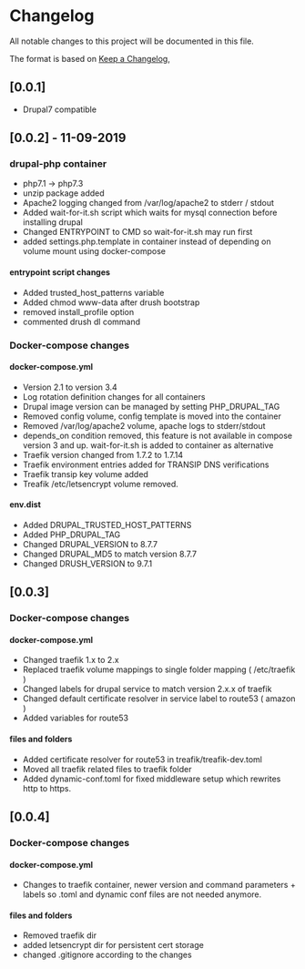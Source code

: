 # Changelog
All notable changes to this project will be documented in this file.

The format is based on [Keep a Changelog](https://keepachangelog.com/en/1.0.0/),

## [0.0.1] 
- Drupal7 compatible

## [0.0.2] - 11-09-2019
### drupal-php container
- php7.1 -> php7.3
- unzip package added
- Apache2 logging changed from /var/log/apache2 to stderr / stdout
- Added wait-for-it.sh script which waits for mysql connection before installing drupal
- Changed ENTRYPOINT to CMD so wait-for-it.sh may run first
- added settings.php.template in container instead of depending on volume mount using docker-compose

#### entrypoint script changes
- Added trusted_host_patterns variable
- Added chmod www-data after drush bootstrap
- removed install_profile option
- commented drush dl command

### Docker-compose changes

#### docker-compose.yml
- Version 2.1 to version 3.4
- Log rotation definition changes for all containers
- Drupal image version can be managed by setting PHP_DRUPAL_TAG
- Removed config volume, config template is moved into the container
- Removed /var/log/apache2 volume, apache logs to stderr/stdout
- depends_on condition removed, this feature is not available in compose version 3 and up. wait-for-it.sh is added to container as alternative
- Traefik version changed from 1.7.2 to 1.7.14
- Traefik environment entries added for TRANSIP DNS verifications
- Traefik transip key volume added
- Treafik /etc/letsencrypt volume removed. 

#### env.dist
- Added DRUPAL_TRUSTED_HOST_PATTERNS
- Added PHP_DRUPAL_TAG
- Changed DRUPAL_VERSION to 8.7.7 
- Changed DRUPAL_MD5 to match version 8.7.7
- Changed DRUSH_VERSION to  9.7.1

## [0.0.3]

### Docker-compose changes

#### docker-compose.yml
- Changed traefik 1.x to 2.x
- Replaced traefik volume mappings to single folder mapping ( /etc/traefik )
- Changed labels for drupal service to match version 2.x.x of traefik
- Changed default certificate resolver in service label to route53 ( amazon )
- Added variables for route53

#### files and folders
- Added certificate resolver for route53 in treafik/treafik-dev.toml
- Moved all traefik related files to traefik folder
- Added dynamic-conf.toml for fixed middleware setup which rewrites http to https. 

## [0.0.4]

### Docker-compose changes

#### docker-compose.yml
- Changes to traefik container, newer version and command parameters + labels so .toml and dynamic conf files are not needed anymore. 

#### files and folders
- Removed traefik dir
- added letsencrypt dir for persistent cert storage
- changed .gitignore according to the changes

